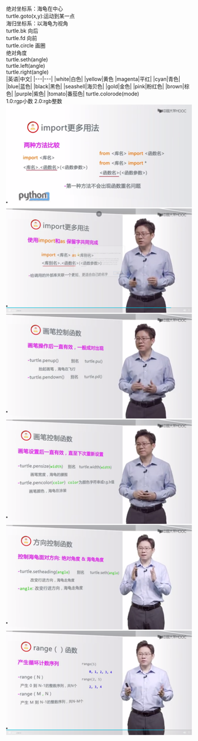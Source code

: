 绝对坐标系：海龟在中心  
turtle.goto(x,y):运动到某一点  
海归坐标系：以海龟为视角  
turtle.bk 向后  
turtle.fd 向前  
turtle.circle 画圈  
绝对角度  
turtle.seth(angle)  
turtle.left(angle)  
turtle.right(angle)  
|英语|中文|
|---|---|
|white|白色|
|yellow|黄色
|magenta|平红|
|cyan|青色|
|blue|蓝色|
|black|黑色|
|seashell|海贝色|
|gold|金色|
|pink|粉红色|
|brown|棕色|
|purple|紫色|
|tomato|番茄色|
turtle.colorode(mode)  
1.0:rgp小数
2.0:rgb整数  
![](1.png)
![](2.png)  
![](3.png)
![](4.png)
![](5.png)
![](6.png)
